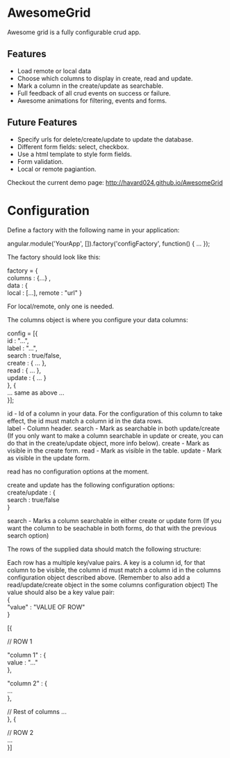 AwesomeGrid
===========

Awesome grid is a fully configurable crud app.

Features
---------

* Load remote or local data
* Choose which columns to display in create, read and update.
* Mark a column in the create/update as searchable.
* Full feedback of all crud events on success or failure.
* Awesome animations for filtering, events and forms.

Future Features
---------------
* Specify urls for delete/create/update to update the database.
* Different form fields: select, checkbox.
* Use a html template to style form fields.
* Form validation.
* Local or remote pagiantion.

Checkout the current demo page: http://havard024.github.io/AwesomeGrid

Configuration
=============

Define a factory with the following name in your application:  

angular.module('YourApp', []).factory('configFactory', function() { ... });

The factory should look like this:  

factory = {  
  columns : {...} ,  
  data    : {  
      local : [...],
      remote : "url"
}  

For local/remote, only one is needed.  

The columns object is where you configure your data columns:  

config = [{  
  id     : "...",  
  label  : "...",  
  search : true/false,  
  create : { ... },  
  read   : { ... },  
  update : { ... }  
}, {  
    ... same as above ...  
}];  

id     - Id of a column in your data. For the configuration of this column to take effect, the id must match a column id in the data rows.  
label  - Column header.
search - Mark as searchable in both update/create (If you only want to make a column searchable in update or create, you can do that in the create/update object, more info below).
create - Mark as visible in the create form.
read   - Mark as visible in the table.
update - Mark as visible in the update form.

read has no configuration options at the moment.

create and update has the following configuration options:  
create/update : {  
  search : true/false  
}

search - Marks a column searchable in either create or update form (If you want the column to be seachable in both forms, do that with the previous search option)

The rows of the supplied data should match the following structure:

Each row has a multiple key/value pairs.
A key is a column id, for that column to be visible, the column id must match a column id in the columns configuration object described above. (Remember to also add a read/update/create object in the some columns configuration object)
The value should also be a key value pair:  
{  
  "value" : "VALUE OF ROW"  
}  


[{   
  
  // ROW 1  
    
  "column 1" : {  
    value : "..."  
  },  
  
  "column 2" : {  
    ...  
  },  
  
  // Rest of columns ...    
}, {  
  
  // ROW 2  
    ...  
}]  








  
  




